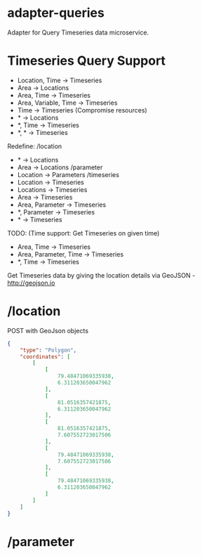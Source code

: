 # adapter-queries
Adapter for Query Timeseries data microservice.

# Timeseries Query Support
- Location, Time → Timeseries
- Area → Locations
- Area, Time → Timeseries
- Area, Variable, Time → Timeseries
- Time → Timeseries (Compromise resources)
- \* → Locations
- *, Time → Timeseries
- *, * → Timeseries

Redefine:
/location
- \* → Locations
- Area → Locations
/parameter
- Location → Parameters
/timeseries
- Location → Timeseries
- Locations → Timeseries
- Area → Timeseries
- Area, Parameter → Timeseries
- *, Parameter → Timeseries
- \* → Timeseries

TODO: (Time support: Get Timeseries on given time)
- Area, Time → Timeseries
- Area, Parameter, Time → Timeseries
- *, Time → Timeseries


Get Timeseries data by giving the location details via GeoJSON - http://geojson.io

# /location
POST with GeoJson objects
```json
{
    "type": "Polygon",
    "coordinates": [
        [
            [
                79.48471069335938,
                6.311203650047962
            ],
            [
                81.0516357421875,
                6.311203650047962
            ],
            [
                81.0516357421875,
                7.607552723017506
            ],
            [
                79.48471069335938,
                7.607552723017506
            ],
            [
                79.48471069335938,
                6.311203650047962
            ]
        ]
    ]
}
```

# /parameter
